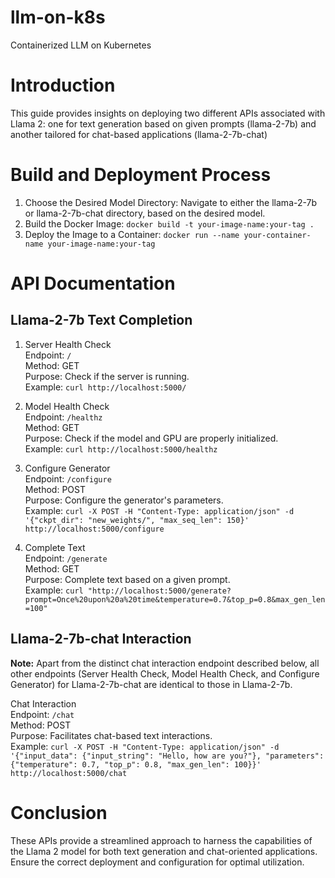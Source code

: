 # llm-on-k8s
Containerized LLM on Kubernetes

# Introduction
This guide provides insights on deploying two different APIs associated with Llama 2: one for text generation based on given prompts (llama-2-7b) and another tailored for chat-based applications (llama-2-7b-chat)

# Build and Deployment Process
1. Choose the Desired Model Directory: Navigate to either the llama-2-7b or llama-2-7b-chat directory, based on the desired model.
2. Build the Docker Image: ```docker build -t your-image-name:your-tag .```
3. Deploy the Image to a Container: ```docker run --name your-container-name your-image-name:your-tag```


# API Documentation

## Llama-2-7b Text Completion 
1. Server Health Check <br>
Endpoint: ```/``` <br>
Method: GET <br>
Purpose: Check if the server is running. <br>
Example: ```curl http://localhost:5000/```

2. Model Health Check <br>
Endpoint: ```/healthz``` <br>
Method: GET <br>
Purpose: Check if the model and GPU are properly initialized. <br>
Example: ```curl http://localhost:5000/healthz```

3. Configure Generator <br>
Endpoint: ```/configure``` <br>
Method: POST <br>
Purpose: Configure the generator's parameters. <br>
Example: ```curl -X POST -H "Content-Type: application/json" -d '{"ckpt_dir": "new_weights/", "max_seq_len": 150}' http://localhost:5000/configure```

4. Complete Text <br>
Endpoint: ```/generate``` <br>
Method: GET <br>
Purpose: Complete text based on a given prompt. <br>
Example: ```curl "http://localhost:5000/generate?prompt=Once%20upon%20a%20time&temperature=0.7&top_p=0.8&max_gen_len=100"```

## Llama-2-7b-chat Interaction
**Note:** Apart from the distinct chat interaction endpoint described below, all other endpoints (Server Health Check, Model Health Check, and Configure Generator) for Llama-2-7b-chat are identical to those in Llama-2-7b.

Chat Interaction <br>
Endpoint: ```/chat``` <br>
Method: POST <br>
Purpose: Facilitates chat-based text interactions. <br>
Example:
```curl -X POST -H "Content-Type: application/json" -d '{"input_data": {"input_string": "Hello, how are you?"}, "parameters": {"temperature": 0.7, "top_p": 0.8, "max_gen_len": 100}}' http://localhost:5000/chat```

# Conclusion
These APIs provide a streamlined approach to harness the capabilities of the Llama 2 model for both text generation and chat-oriented applications. Ensure the correct deployment and configuration for optimal utilization.



